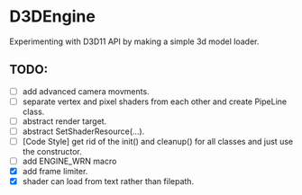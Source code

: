 # D3DEngine
Experimenting with D3D11 API by making a simple 3d model loader.

## TODO:
- [ ] add advanced camera movments.
- [ ] separate vertex and pixel shaders from each other and create PipeLine class.
- [ ] abstract render target.
- [ ] abstract SetShaderResource(...).
- [ ] [Code Style] get rid of the init() and cleanup() for all classes and just use the constructor.
- [ ] add ENGINE_WRN macro
- [x] add frame limiter.
- [x] shader can load from text rather than filepath.